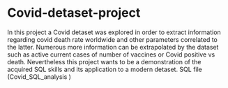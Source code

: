 # Covid-detaset-project

In this project a Covid detaset was explored in order to extract information regarding covid death rate worldwide and other parameters correlated to the latter. 
Numerous more information can be extrapolated by the dataset such as active current cases of number of vaccines or Covid positive vs death. 
Nevertheless this project wants to be a demonstration of the acquired SQL skills and its application to a modern detaset.
SQL file (Covid_SQL_analysis )
